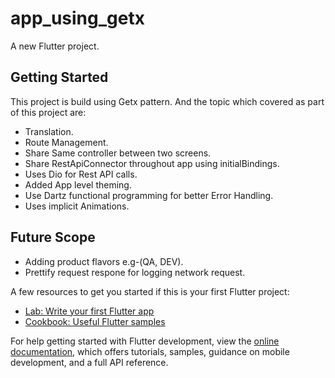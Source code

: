 # app_using_getx

A new Flutter project.

## Getting Started

This project is build using Getx pattern. And the topic which covered as part of this project are:
- Translation.
- Route Management.
- Share Same controller between two screens.
- Share RestApiConnector throughout app using initialBindings.
- Uses Dio for Rest API calls.
- Added App level theming.
- Use Dartz functional programming for better Error Handling.
- Uses implicit Animations.

## Future Scope
- Adding product flavors e.g-(QA, DEV).
- Prettify request respone for logging network request.

A few resources to get you started if this is your first Flutter project:

- [Lab: Write your first Flutter app](https://docs.flutter.dev/get-started/codelab)
- [Cookbook: Useful Flutter samples](https://docs.flutter.dev/cookbook)

For help getting started with Flutter development, view the
[online documentation](https://docs.flutter.dev/), which offers tutorials,
samples, guidance on mobile development, and a full API reference.
